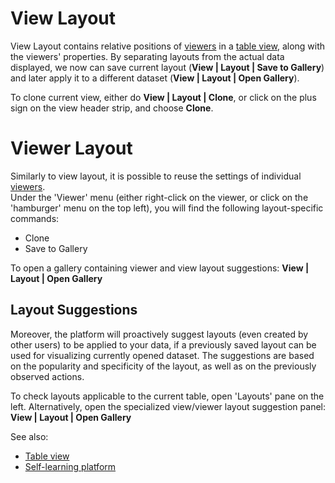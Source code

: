 <!-- TITLE: View Layout -->
<!-- SUBTITLE: -->

# View Layout

View Layout contains relative positions of [viewers](../visualize/viewers.md) in a [table view](../overview/table-view.md),
along with the viewers' properties. By separating layouts from the actual data displayed, we now can
save current layout (**View | Layout | Save to Gallery**) and later apply it to a different dataset
(**View | Layout | Open Gallery**). 

To clone current view, either do **View | Layout | Clone**, or click on the plus sign on the view header strip, 
and choose **Clone**.

# Viewer Layout

Similarly to view layout, it is possible to reuse the settings of individual [viewers](../visualize/viewers.md).   
Under the 'Viewer' menu (either right-click on the viewer, or click on the 'hamburger' menu on the top left),
you will find the following layout-specific commands:
* Clone
* Save to Gallery

To open a gallery containing viewer and view layout suggestions: **View | Layout | Open Gallery**

## Layout Suggestions

Moreover, the platform will proactively suggest layouts (even created by
other users) to be applied to your data, if a previously saved layout can be used for visualizing currently
opened dataset. The suggestions are based on the popularity and specificity of the layout, as well as on 
the previously observed actions.
 
To check layouts applicable to the current table, open 'Layouts' pane on the left. Alternatively,
open the specialized view/viewer layout suggestion panel: **View | Layout | Open Gallery** 

See also:
* [Table view](../overview/table-view.md)
* [Self-learning platform](../learn/self-learning-platform.md)

